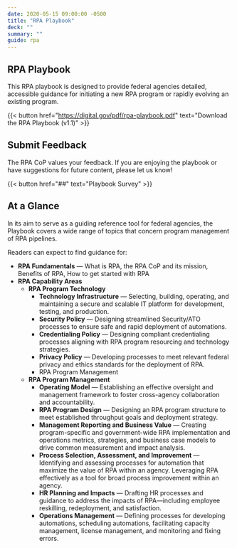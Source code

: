 ```yaml
---
date: 2020-05-15 09:00:00 -0500
title: "RPA Playbook"
deck: ""
summary: ""
guide: rpa
---
```

## RPA Playbook

This RPA playbook is designed to provide federal agencies detailed, accessible guidance for initiating a new RPA program or rapidly evolving an existing program.

{{< button href="https://digital.gov/pdf/rpa-playbook.pdf" text="Download the RPA Playbook (v1.1)" >}}


## Submit Feedback
The RPA CoP values your feedback. If you are enjoying the playbook or have suggestions for future content, please let us know!

{{< button href="##" text="Playbook Survey" >}}

## At a Glance  
In its aim to serve as a guiding reference tool for federal agencies, the Playbook covers a wide range of topics that concern program management of RPA pipelines.  

Readers can expect to find guidance for:

- **RPA Fundamentals**  &mdash; What is RPA, the RPA CoP and its mission, Benefits of RPA, How to get started with RPA
- **RPA Capability Areas**
  - **RPA Program Technology** 
      -   **Technology Infrastructure** &mdash; Selecting, building, operating, and maintaining a secure and scalable IT platform for development, testing, and production.
      -   **Security Policy** &mdash; Designing streamlined Security/ATO processes to ensure safe and rapid deployment of automations.
      -   **Credentialing Policy** &mdash; Designing compliant credentialing processes aligning with RPA program resourcing and technology strategies.
      -   **Privacy Policy** &mdash; Developing processes to meet relevant federal privacy and ethics standards for the deployment of RPA.
      -   RPA Program Management
  - **RPA Program Management**
    -   **Operating Model** &mdash; Establishing an effective oversight and management framework to foster cross-agency collaboration and accountability.
    -   **RPA Program Design** &mdash; Designing an RPA program structure to meet established throughput goals and deployment strategy.
    -   **Management Reporting and Business Value** &mdash; Creating program-specific and government-wide RPA implementation and operations metrics, strategies, and business case models to drive common measurement and impact analysis.
    -   **Process Selection, Assessment, and Improvement** &mdash; Identifying and assessing processes for automation that maximize the value of RPA within an agency. Leveraging RPA effectively as a tool for broad process improvement within an agency.
    -   **HR Planning and Impacts** &mdash; Drafting HR processes and guidance to address the impacts of RPA—including employee reskilling, redeployment, and satisfaction.
    -  **Operations Management** &mdash; Defining processes for developing automations, scheduling automations, facilitating capacity management, license management, and monitoring and fixing errors.
